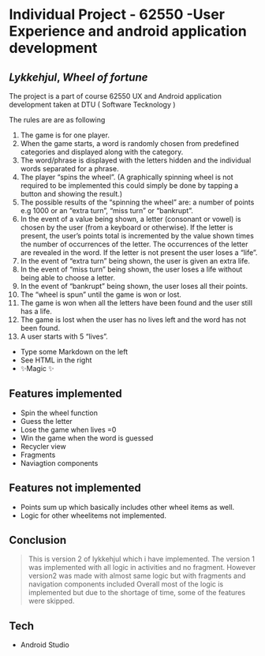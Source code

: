 # Individual Project - 62550 -User Experience and android application development
## _Lykkehjul_, _Wheel of fortune_


The project is a part of course 62550 UX and Android application development taken at DTU ( Software Tecknology )

The rules are are as following
1. The game is for one player. 
2. When the game starts, a word is randomly chosen from predefined categories and displayed 
along with the category. 
3. The word/phrase is displayed with the letters hidden and the individual words separated for a 
phrase. 
4. The player “spins the wheel”. (A graphically spinning wheel is not required to be implemented 
this could simply be done by tapping a button and showing the result.) 
5. The possible results of the “spinning the wheel” are: a number of points e.g 1000 or an “extra 
turn”, “miss turn” or “bankrupt”. 
6. In the event of a value being shown, a letter (consonant or vowel) is chosen by the user (from 
a keyboard or otherwise). If the letter is present, the user’s points total is incremented by the 
value shown times the number of occurrences of the letter. The occurrences of the letter are 
revealed in the word. If the letter is not present the user loses a “life”. 
7. In the event of “extra turn” being shown, the user is given an extra life. 
8. In the event of “miss turn” being shown, the user loses a life without being able to choose a 
letter. 
9. In the event of “bankrupt” being shown, the user loses all their points. 
10. The “wheel is spun” until the game is won or lost. 
11. The game is won when all the letters have been found and the user still has a life. 
12. The game is lost when the user has no lives left and the word has not been found. 
13. A user starts with 5 “lives”. 

- Type some Markdown on the left
- See HTML in the right
- ✨Magic ✨

## Features implemented

- Spin the wheel function
- Guess the letter
- Lose the game when lives =0
- Win the game when the word is guessed
- Recycler view
- Fragments
- Naviagtion components

## Features not implemented
- Points sum up which basically includes other wheel items as well.
-  Logic for other wheelitems not implemented.

## Conclusion
> This is version 2 of lykkehjul which i have implemented.
> The version 1 was implemented with all logic in activities 
> and no fragment. However version2 was made with almost same 
> logic but with fragments and navigation components included
> Overall most of the logic is implemented but due to the shortage
>  of time, some of the features were skipped.

## Tech
- Android Studio 


